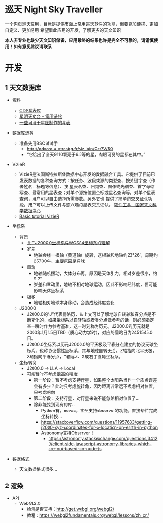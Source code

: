 # 巡天 Night Sky Traveller
一个网页巡天应用，目标是提供市面上常用巡天软件的功能，但要更加便携、更加自定义、更加易用
希望借此应用的开发，了解更多的天文知识

**本人非专业也缺少天文知识储备，应用最终的结果也许是完全不可靠的，请谨慎使用！如有意见建议请联系**

# 开发
## 1 天文数据库
- 资料
    - [CDS星表库](https://gerry.lamost.org/blog/?p=417)
    - [星明天文台 - 常用链接](http://xjltp.china-vo.org/cylj.html)
    - [一些可用于星图制作的星表](http://luly.lamost.org/blog/star_catalogue_for_astro_amateur.html)

- 数据库选择
  - 准备先用BSC试试手
    - http://cdsarc.u-strasbg.fr/viz-bin/Cat?V/50
    - “它给出了全天9110颗亮于6.5等的星，肉眼可见的星都在其中。”

- VizieR
  - VizieR是法国斯特拉斯堡数据中心开发的数据融合工具。它提供了目前已发表数据的各种查询方式：按任务、波段或源的类型查、按关键字查（作者姓名、标题等信息）、按 星表名查、日期查、图像或光谱查、首字母缩写查、最常用的星表查；对单个源按位置坐标或星名查询等。对单个星表查询，用户可以自由选择所需参数。另外它也 提供了简单的交叉证认功能，用户可以上传文件与感兴趣的星表交叉证认。 [软件工具 - 国家天文科学数据中心](https://nadc.china-vo.org/article/20200518151543)
  - [Basic tutorial VizieR](https://cds.u-strasbg.fr/tutorials/pdf/vizier-basic-tutorial.pdf)

- 坐标系
  - 背景
    - [关于J2000.0坐标系与WGS84坐标系的理解](https://blog.csdn.net/qq_24172609/article/details/111460719)
    - 岁差
      - 地轴会绕一根轴（黄道轴）旋转，这根轴和地轴约23°26′，周期约25700年，主要原因是月球
    - 章动
      - 地轴随机摆动，大体分布再，原因是天体引力，相对岁差很小，约9.2″
      - 岁差和章动里，地轴不相对地球运动，因此不影响经纬度，但可能影响天体坐标系
    - 极移
      - 地轴相对地球本身移动，会造成经纬度变化
  - J2000.0
    - J2000.0的“J”代表儒略历，从上文可以了解地球自转轴和春分点是不断变化的，如果坐标系以自转轴或者春分点做参考的话，则必须指定某一瞬时作为参考基准，这一时刻称为历元。J2000.0的历元就是2000年1月1.5日TBD（质心动力学时），对应的儒略日为2451545.0日。
    - J2000.0坐标系以历元J2000.0的平天极及平春分点建立的协议天球坐标系，也称协议惯性坐标系，其与地球自转无关。Z轴指向北平天极，X轴指向平春分点，Y轴与Z、X成右手直角坐标系。
  - 坐标转换
    - J2000.0 → LLA → Local
    - 可能暂时不考虑很高的精度
      - 第一阶段：暂不考虑支持行星，如果整个太阳系当作一个质点误差会有多少？此时只考虑旋转角，因为距离非常远不考虑相对位置，只考虑朝向
      - 第二阶段：支持行星，对行星来说不能忽略相对位置了...
      - 除非能找到现有的库..
        - Python有，novas，甚至支持observer的功能，直接帮忙完成坐标转换...
        - https://stackoverflow.com/questions/11957633/getting-j2000-xyz-coordinates-for-a-location-on-earth-in-python
        - Astronomy支持Observer！
          - https://astronomy.stackexchange.com/questions/34129/client-side-javascript-astronomy-libraries-which-are-not-based-on-node-js

- 数据格式
  - 天文数据格式很多...

## 2 渲染
- API
  - WebGL2.0
    - 检测是否支持：http://get.webgl.org/webgl2/
    - 教程：https://webgl2fundamentals.org/webgl/lessons/zh_cn/